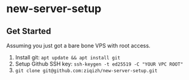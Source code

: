 # new-server-setup
## Get Started
Assuming you just got a bare bone VPS with root access. 
1. Install git: `apt update && apt install git`
2. Setup Github SSH key: `ssh-keygen -t ed25519 -C "YOUR VPC ROOT"`
3. `git clone git@github.com:ziqizh/new-server-setup.git`
